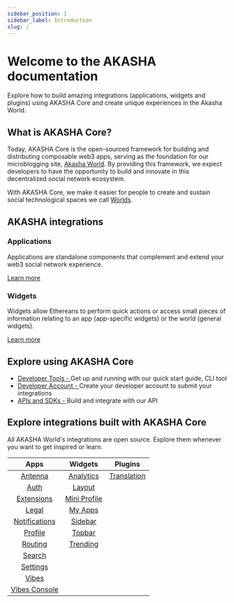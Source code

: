 ```yaml
---
sidebar_position: 1
sidebar_label: Introduction
slug: /
---
```


# Welcome to the AKASHA documentation

Explore how to build amazing integrations (applications, widgets and plugins) using AKASHA Core and create unique experiences in the Akasha World.

## What is AKASHA Core?

Today, AKASHA Core is the open-sourced framework for building and distributing composable web3 apps, serving as the foundation for our microblogging site, [Akasha World](https://akasha.ethereum.world/). By providing this framework, we expect developers to have the opportunity to build and innovate in this decentralized social network ecosystem.

With AKASHA Core, we make it easier for people to create and sustain social technological spaces we call [Worlds](https://blog.akasha.org/what-is-akasha-reloaded-what-is-ethereum-world/).

## AKASHA integrations

### Applications

Applications are standalone components that complement and extend your web3 social network experience.

[Learn more](/integrations/applications)

### Widgets

Widgets allow Ethereans to perform quick actions or access small pieces of information relating to an app (app-specific widgets) or the world (general widgets).

[Learn more](/integrations/widgets)

## Explore using AKASHA Core

- [Developer Tools - ](https://www.notion.so/Development-quickstart-6a8f3565e6e64b0a87bccb97a35e81c3)
  Get up and running with our quick start guide, CLI tool
- [Developer Account - ](https://www.notion.so/Developer-account-54b6e161c2de4c42aa7db3c8e408f04f)
  Create your developer account to submit your integrations
- [APIs and SDKs - ](https://www.notion.so/SKD-8ef60f4e79734e3a973ce6e4d67a0a6c) Build and integrate with our API

## Explore integrations built with AKASHA Core

All AKASHA World's integrations are open source. Explore them whenever you want to get inspired or learn.

| Apps  | Widgets | Plugins |
| :---: | :---: | :---: |
| [Antenna](https://github.com/AKASHAorg/akasha-core/tree/next/extensions/apps/antenna) | [Analytics](https://github.com/AKASHAorg/akasha-core/tree/next/extensions/widgets/analytics) | [Translation](https://github.com/AKASHAorg/akasha-core/tree/next/extensions/widgets/layout/src/translation) |
| [Auth](https://github.com/AKASHAorg/akasha-core/tree/next/extensions/apps/auth-app) | [Layout](https://github.com/AKASHAorg/akasha-core/tree/next/extensions/widgets/layout) |  |
| [Extensions](https://github.com/AKASHAorg/akasha-core/tree/next/extensions/apps/extensions) | [Mini Profile](https://github.com/AKASHAorg/akasha-core/tree/next/extensions/widgets/mini-profile) |  |
| [Legal](https://github.com/AKASHAorg/akasha-core/tree/next/extensions/apps/legal) | [My Apps](https://github.com/AKASHAorg/akasha-core/tree/next/extensions/widgets/my-apps) |  |
| [Notifications](https://github.com/AKASHAorg/akasha-core/tree/next/extensions/apps/notifications) | [Sidebar](https://github.com/AKASHAorg/akasha-core/tree/next/extensions/widgets/sidebar) |  |
| [Profile](https://github.com/AKASHAorg/akasha-core/tree/next/extensions/apps/profile) | [Topbar](https://github.com/AKASHAorg/akasha-core/tree/next/extensions/widgets/topbar) |  |
| [Routing](https://github.com/AKASHAorg/akasha-core/tree/next/extensions/apps/routing) | [Trending](https://github.com/AKASHAorg/akasha-core/tree/next/extensions/widgets/trending) |  |
| [Search](https://github.com/AKASHAorg/akasha-core/tree/next/extensions/apps/search) |  |  |
| [Settings](https://github.com/AKASHAorg/akasha-core/tree/next/extensions/apps/settings) |  |  |
| [Vibes](https://github.com/AKASHAorg/akasha-core/tree/next/extensions/apps/vibes) |  |  |
| [Vibes Console](https://github.com/AKASHAorg/akasha-core/tree/next/extensions/apps/vibes-console) |  |  |